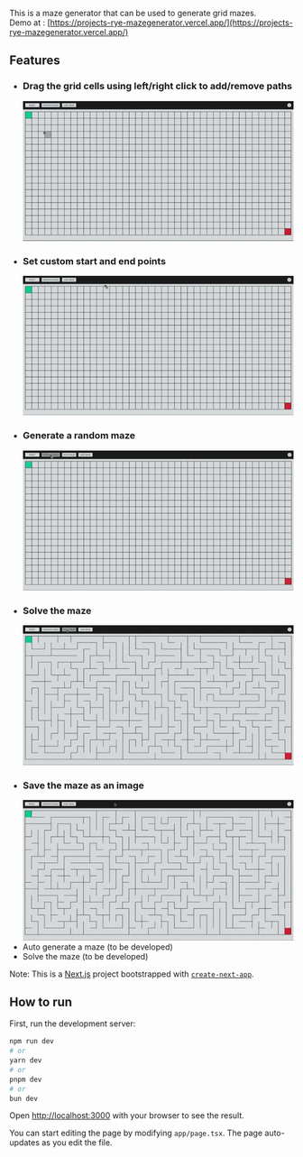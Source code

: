 This is a maze generator that can be used to generate grid mazes.<br>
Demo at : [https://projects-rye-mazegenerator.vercel.app/](https://projects-rye-mazegenerator.vercel.app/)

## Features

- ### Drag the grid cells using left/right click to add/remove paths
  ![](src/app/demos/add-remove-walls.gif)
- ### Set custom start and end points
  ![](src/app/demos/change-start-end-points.gif)
- ### Generate a random maze
  ![](src/app/demos/generate-maze.gif)
- ### Solve the maze
  ![](src/app/demos/solve-maze.gif)
- ### Save the maze as an image
  ![](src/app/demos/save-maze.gif)
- Auto generate a maze (to be developed)
- Solve the maze (to be developed)

Note: This is a [Next.js](https://nextjs.org/) project bootstrapped with [`create-next-app`](https://github.com/vercel/next.js/tree/canary/packages/create-next-app).

## How to run

First, run the development server:

```bash
npm run dev
# or
yarn dev
# or
pnpm dev
# or
bun dev
```

Open [http://localhost:3000](http://localhost:3000) with your browser to see the result.

You can start editing the page by modifying `app/page.tsx`. The page auto-updates as you edit the file.
